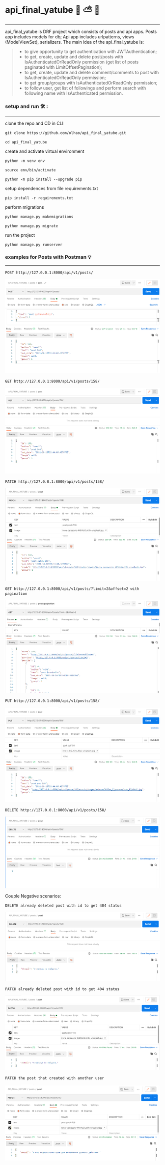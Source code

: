 # api_final_yatube 🛫 ⛅ 🛬
***
api_final_yatube is DRF project which consists of posts and api apps.
Posts app includes models for db;
Api app includes urlpatterns, views (ModelViewSet), serializers.
The main idea of the api_final_yatube is:
> * to give opportunity to get authentication with JWTAuthentication;
> * to get, create, update and delete post/posts with IsAuthenticatedOrReadOnly permission (get list of posts paginated with LimitOffsetPagination);
> * to get, create, update and delete comment/comments to post with IsAuthenticatedOrReadOnly permission;
> * to get group/groups with IsAuthenticatedOrReadOnly permission;
> * to follow user, get list of followings and perform search with following name with IsAuthenticated permission.


### setup and run 🛠 :
***
clone the repo and CD in CLI 
```
git clone https://github.com/olhao/api_final_yatube.git
```
```
cd api_final_yatube
```

create and activate virtual environment 
```
python -m venv env
```
```
source env/bin/activate
```
```
python -m pip install --upgrade pip
```

setup dependences from file requirements.txt 
```
pip install -r requirements.txt
```

perform migrations 
```
python manage.py makemigrations
```
```
python manage.py migrate
```

run the project 
```
python manage.py runserver
```

### examples for Posts with Postman 💡
***
```
POST http://127.0.0.1:8000/api/v1/posts/
```

![img.png](img.png)

```
GET http://127.0.0.1:8000/api/v1/posts/158/
```

![img_1.png](img_1.png)

```
PATCH http://127.0.0.1:8000/api/v1/posts/158/
```

![img_2.png](img_2.png)

```
GET http://127.0.0.1:8000/api/v1/posts/?limit=2&offset=2 with pagination
```

![img_3.png](img_3.png)

```
PUT http://127.0.0.1:8000/api/v1/posts/158/
```

![img_4.png](img_4.png)

```
DELETE http://127.0.0.1:8000/api/v1/posts/158/
```

![img_5.png](img_5.png)


Couple Negative scenarios:

```
DELETE already deleted post with id to get 404 status
```

![img_6.png](img_6.png)

```
PATCH already deleted post with id to get 404 status
```

![img_7.png](img_7.png)

```
PATCH the post that created with another user
```

![img_8.png](img_8.png)

